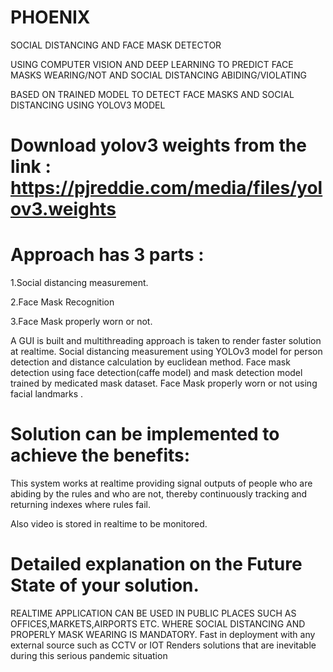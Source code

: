 # PHOENIX

SOCIAL DISTANCING AND FACE MASK DETECTOR

USING COMPUTER VISION AND DEEP LEARNING TO PREDICT FACE MASKS WEARING/NOT AND SOCIAL DISTANCING ABIDING/VIOLATING

BASED ON TRAINED MODEL TO DETECT FACE MASKS AND SOCIAL DISTANCING USING YOLOV3 MODEL

# Download yolov3 weights from the link : https://pjreddie.com/media/files/yolov3.weights

# Approach has 3 parts :
1.Social distancing measurement. 

2.Face Mask Recognition

3.Face Mask properly worn or not.

A GUI is built and multithreading approach is taken to render faster solution at realtime. 
Social distancing measurement using YOLOv3 model for person detection and distance calculation by euclidean method.
Face mask detection using face detection(caffe model) and mask detection model trained by medicated mask dataset. 
Face Mask properly worn or not using facial landmarks .

# Solution can be implemented to achieve the benefits:

This system works at realtime providing signal outputs of people who are abiding by the rules and who are not, thereby continuously tracking and returning indexes where rules fail. 

Also video is stored in realtime to be monitored.

# Detailed explanation on the Future State of your solution.

REALTIME APPLICATION CAN BE USED IN PUBLIC PLACES SUCH AS OFFICES,MARKETS,AIRPORTS ETC. WHERE SOCIAL DISTANCING AND PROPERLY MASK WEARING IS MANDATORY.
Fast in deployment with any external source such as CCTV or IOT
Renders solutions that are inevitable during this serious pandemic situation 

